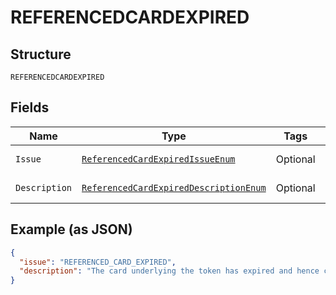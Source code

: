 
# REFERENCEDCARDEXPIRED

## Structure

`REFERENCEDCARDEXPIRED`

## Fields

| Name | Type | Tags | Description | Getter | Setter |
|  --- | --- | --- | --- | --- | --- |
| `Issue` | [`ReferencedCardExpiredIssueEnum`](../../doc/models/referenced-card-expired-issue-enum.md) | Optional | - | ReferencedCardExpiredIssueEnum getIssue() | setIssue(ReferencedCardExpiredIssueEnum issue) |
| `Description` | [`ReferencedCardExpiredDescriptionEnum`](../../doc/models/referenced-card-expired-description-enum.md) | Optional | - | ReferencedCardExpiredDescriptionEnum getDescription() | setDescription(ReferencedCardExpiredDescriptionEnum description) |

## Example (as JSON)

```json
{
  "issue": "REFERENCED_CARD_EXPIRED",
  "description": "The card underlying the token has expired and hence cannot be used to process a payment."
}
```

